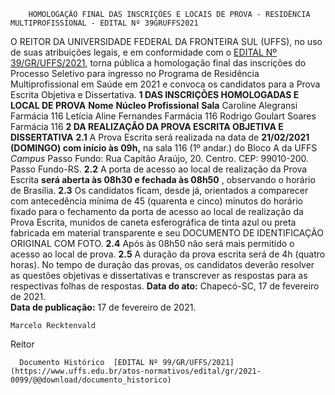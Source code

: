        HOMOLOGAÇÃO FINAL DAS INSCRIÇÕES E LOCAIS DE PROVA - RESIDÊNCIA MULTIPROFISSIONAL - EDITAL Nº 39GRUFFS2021  

 O REITOR DA UNIVERSIDADE FEDERAL DA FRONTEIRA SUL (UFFS), no uso de suas atribuições legais, e em conformidade com o [EDITAL Nº 39/GR/UFFS/2021](https://www.uffs.edu.br/atos-normativos/edital/gr/2021-0039), torna pública a homologação final das inscrições do Processo Seletivo para ingresso no Programa de Residência Multiprofissional em Saúde em 2021 e convoca os candidatos para a Prova Escrita Objetiva e Dissertativa.  **1 DAS INSCRIÇÕES HOMOLOGADAS E LOCAL DE PROVA**     **Nome**   **Núcleo Profissional**   **Sala**     Caroline Alegransi   Farmácia   116     Letícia Aline Fernandes   Farmácia   116     Rodrigo Goulart Soares   Farmácia   116      **2 DA REALIZAÇÃO DA PROVA ESCRITA OBJETIVA E DISSERTATIVA** **2.1**  A Prova Escrita será realizada na data de **21/02/2021 (DOMINGO) com início às 09h,**  na sala 116 (1º andar.) do Bloco A da UFFS *Campus*  Passo Fundo: Rua Capitão Araújo, 20. Centro. CEP: 99010-200. Passo Fundo-RS. **2.2**  A porta de acesso ao local de realização da Prova Escrita **será aberta às 08h30 e fechada às 08h50** , observando o horário de Brasília. **2.3**  Os candidatos ficam, desde já, orientados a comparecer com antecedência mínima de 45 (quarenta e cinco) minutos do horário fixado para o fechamento da porta de acesso ao local de realização da Prova Escrita, munidos de caneta esferográfica de tinta azul ou preta fabricada em material transparente e seu DOCUMENTO DE IDENTIFICAÇÃO ORIGINAL COM FOTO. **2.4**  Após às 08h50 não será mais permitido o acesso ao local de prova. **2.5** A duração da prova escrita será de 4h (quatro horas). No tempo de duração das provas, os candidatos deverão resolver as questões objetivas e dissertativas e transcrever as respostas para as respectivas folhas de respostas.      **Data do ato:** Chapecó-SC, 17 de fevereiro de 2021.   
 **Data de publicação:**  17 de fevereiro de 2021. 

    Marcelo Recktenvald   
 Reitor 

      Documento Histórico  [EDITAL Nº 99/GR/UFFS/2021](https://www.uffs.edu.br/atos-normativos/edital/gr/2021-0099/@@download/documento_historico)     
      